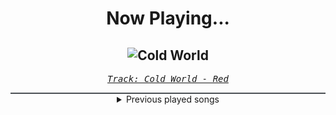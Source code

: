 <div align="center"> 
<h1>Now Playing...</h1>

![Cold World](https://i.scdn.co/image/ab67616d00001e02d0294a8f0a03fcb062c33e2d)
--
_<samp><a href="https://open.spotify.com/track/1afLwyqQ2YOWCIycijrBOu">Track: Cold World - Red</a></samp>_

<div style="border: 1px #4B5054 solid"></div>
<details>
  <summary>
    Previous played songs
  </summary>
  <table>
    <thead>
      <tr>
        <th>
          Artist
        </th>
        <th>
          Song
        </th>
        <th>
          Link
        </th>
      </tr>
    </thead>
    <tbody>
      <tr><td>Red</td><td>Cold World</td><td><a href="https://open.spotify.com/track/1afLwyqQ2YOWCIycijrBOu">https://open.spotify.com/track/1afLwyqQ2YOWCIycijrBOu</a></td></tr><tr><td>Dark Divine</td><td>Cold</td><td><a href="https://open.spotify.com/track/6Bn7ohgDNqWILF5CygBUNg">https://open.spotify.com/track/6Bn7ohgDNqWILF5CygBUNg</a></td></tr><tr><td>Motionless In White</td><td>Hollow Points</td><td><a href="https://open.spotify.com/track/5J1SceWegPiycCW89uIfAU">https://open.spotify.com/track/5J1SceWegPiycCW89uIfAU</a></td></tr><tr><td>Insomnium</td><td>Song of the Dusk</td><td><a href="https://open.spotify.com/track/59KysmBtOw5YYLV2UzbXeO">https://open.spotify.com/track/59KysmBtOw5YYLV2UzbXeO</a></td></tr><tr><td>Onlap</td><td>Fever</td><td><a href="https://open.spotify.com/track/6slq7sJEC6KwJYjRBdS1KE">https://open.spotify.com/track/6slq7sJEC6KwJYjRBdS1KE</a></td></tr><tr><td>Red</td><td>Cold World</td><td><a href="https://open.spotify.com/track/1afLwyqQ2YOWCIycijrBOu">https://open.spotify.com/track/1afLwyqQ2YOWCIycijrBOu</a></td></tr><tr><td>Eclipse</td><td>Anthem</td><td><a href="https://open.spotify.com/track/3LTQnQaQMOpyWGQFQhGHtc">https://open.spotify.com/track/3LTQnQaQMOpyWGQFQhGHtc</a></td></tr><tr><td>Resolve</td><td>Older Days</td><td><a href="https://open.spotify.com/track/3DjsiMycLUIbFsSz7hKndD">https://open.spotify.com/track/3DjsiMycLUIbFsSz7hKndD</a></td></tr><tr><td>Dragged Under</td><td>Mad Punks</td><td><a href="https://open.spotify.com/track/61oZ1PntdHLFj2LfJE1ojv">https://open.spotify.com/track/61oZ1PntdHLFj2LfJE1ojv</a></td></tr><tr><td>Escape the Fate</td><td>Irreversible</td><td><a href="https://open.spotify.com/track/2sC3I1IHuoBsxop2wMUFfq">https://open.spotify.com/track/2sC3I1IHuoBsxop2wMUFfq</a></td></tr><tr><td>Empire State Bastard</td><td>Sold!</td><td><a href="https://open.spotify.com/track/1YFr8vK0dEfSl1DmTxcncY">https://open.spotify.com/track/1YFr8vK0dEfSl1DmTxcncY</a></td></tr><tr><td>Polaris</td><td>With Regards</td><td><a href="https://open.spotify.com/track/0rWFAPbnfmD0TX9Ahz4WAw">https://open.spotify.com/track/0rWFAPbnfmD0TX9Ahz4WAw</a></td></tr><tr><td>Born Of Osiris</td><td>Torchbearer</td><td><a href="https://open.spotify.com/track/23W4G1vOcaNEMvOzXZIepC">https://open.spotify.com/track/23W4G1vOcaNEMvOzXZIepC</a></td></tr><tr><td>Beartooth</td><td>Might Love Myself</td><td><a href="https://open.spotify.com/track/16Wp9vdeUWQSESvgYFhksa">https://open.spotify.com/track/16Wp9vdeUWQSESvgYFhksa</a></td></tr><tr><td>Dark Divine</td><td>Terrifier</td><td><a href="https://open.spotify.com/track/39NTWF1hSXgDJb0ZeejsMw">https://open.spotify.com/track/39NTWF1hSXgDJb0ZeejsMw</a></td></tr><tr><td>Harper</td><td>Weight Of The World (feat. We Came As Romans & Brand Of Sacrifice)</td><td><a href="https://open.spotify.com/track/3q9ZMDGbCBKQ7rfChHolXO">https://open.spotify.com/track/3q9ZMDGbCBKQ7rfChHolXO</a></td></tr><tr><td>Seeing Things</td><td>Switchblade</td><td><a href="https://open.spotify.com/track/2XWitdTHchAFEK0pi7nZc3">https://open.spotify.com/track/2XWitdTHchAFEK0pi7nZc3</a></td></tr><tr><td>I See Stars</td><td>Anomaly</td><td><a href="https://open.spotify.com/track/1nLWr0rKTLTZNEcgU5WEdD">https://open.spotify.com/track/1nLWr0rKTLTZNEcgU5WEdD</a></td></tr><tr><td>Upon A Burning Body</td><td>An Insatiable Hunger</td><td><a href="https://open.spotify.com/track/00m4l50PbybHlkYpRSFvI8">https://open.spotify.com/track/00m4l50PbybHlkYpRSFvI8</a></td></tr><tr><td>Versus Me</td><td>Terrified</td><td><a href="https://open.spotify.com/track/0wCT2ivXYnHssIDf2n3LV6">https://open.spotify.com/track/0wCT2ivXYnHssIDf2n3LV6</a></td></tr>
    </tbody>
  </table>
</details>

</div>

